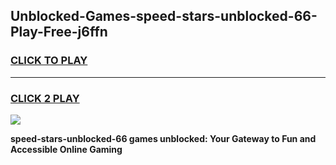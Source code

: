 
## Unblocked-Games-speed-stars-unblocked-66-Play-Free-j6ffn
<h3>
<a href="https://premium76.site?title=speed-stars-unblocked-66&ref=20M">CLICK TO PLAY</a></h3>
<hr>

<h3>
<a href="https://premium76.site?title=speed-stars-unblocked-66&ref=20M">CLICK 2 PLAY</a>
  
</h3>

<a href="https://premium76.site?title=speed-stars-unblocked-66&ref=19M"><img src="https://clearcache.store/games.png"></a>


**speed-stars-unblocked-66 games unblocked: Your Gateway to Fun and Accessible Online Gaming**
